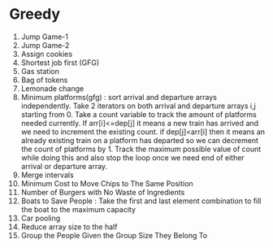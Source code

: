 # Greedy
1) Jump Game-1
2) Jump Game-2
3) Assign cookies
4) Shortest job first (GFG)
5) Gas station
6) Bag of tokens
7) Lemonade change
8) Minimum platforms(gfg) : sort arrival and departure arrays independently. Take 2 iterators on both arrival and departure arrays i,j starting from 0. Take a count variable to track the amount of platforms needed currently. If arr[i]<=dep[j] it means a new train has arrived and we need to increment the existing count. if dep[j]<arr[i] then it means an already existing train on a platform has departed so we can decrement the count of platforms by 1. Track the maximum possible value of count while doing this and also stop the loop once we need end of either arrival or departure array.
9) Merge intervals
10) Minimum Cost to Move Chips to The Same Position
11) Number of Burgers with No Waste of Ingredients
12) Boats to Save People : Take the first and last element combination to fill the boat to the maximum capacity
13) Car pooling
14) Reduce array size to the half
15) Group the People Given the Group Size They Belong To
